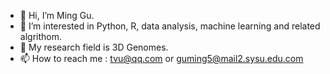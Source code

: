 - 👋 Hi, I’m Ming Gu.
- 👀 I’m interested in Python, R, data analysis, machine learning and related algrithom.
- 🌱 My research field is 3D Genomes.
- 📫 How to reach me : tvu@qq.com or guming5@mail2.sysu.edu.com

<!---
mingbao96/mingbao96 is a ✨ special ✨ repository because its `README.md` (this file) appears on your GitHub profile.
You can click the Preview link to take a look at your changes.
--->
